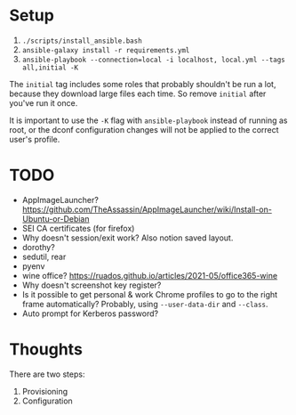 # Setup

1. `./scripts/install_ansible.bash`
2. `ansible-galaxy install -r requirements.yml`
3. `ansible-playbook --connection=local -i localhost, local.yml --tags all,initial -K`

The `initial` tag includes some roles that probably shouldn't be run a lot,
because they download large files each time.  So remove `initial` after you've
run it once.

It is important to use the `-K` flag with `ansible-playbook` instead of running
as root, or the dconf configuration changes will not be applied to the correct
user's profile.

# TODO

* AppImageLauncher? https://github.com/TheAssassin/AppImageLauncher/wiki/Install-on-Ubuntu-or-Debian
* SEI CA certificates (for firefox)
* Why doesn't session/exit work?  Also notion saved layout.
* dorothy?
* sedutil, rear
* pyenv
* wine office? https://ruados.github.io/articles/2021-05/office365-wine
* Why doesn't screenshot key register?
* Is it possible to get personal & work Chrome profiles to go to the right frame
  automatically?  Probably, using `--user-data-dir` and `--class`.
* Auto prompt for Kerberos password?

# Thoughts

There are two steps:
1. Provisioning
2. Configuration
 